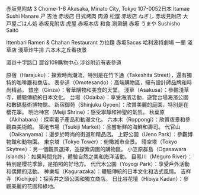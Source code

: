 赤坂見附站  3 Chome-1-6 Akasaka, Minato City, Tokyo 107-0052日本
Itamae Sushi Hanare     ㄕ
吉池 赤坂店
日式烤肉 肉源
松屋 赤坂店
ねぎし 赤坂見附店
大戸屋ごはん処 赤坂見附店
虎屋 赤坂本店
和食.涮涮鍋 赤坂 うまや
Sushisho Saitō

Ittenbari Ramen & Chahan Restaurant  ㄌ拉麵
赤坂Sacas  哈利波特劇場
一蘭 淺草店
淺草炸牛排
六本木之丘看夜景

澀谷十字路口
澀谷109購物中心
涉谷附近有表參道

原宿（Harajuku）：探索時尚潮流，特別是在竹下通（Takeshita Street），還有獨特的咖啡廳和商店。
表參道（Omotesando）：高端購物區，擁有設計師品牌和時尚精品。
銀座（Ginza）：奢華購物和美食的天堂。
淺草（Asakusa）：參觀淺草寺，體驗傳統的日本文化。
台場（Odaiba）：享受海濱活動，遊覽台場海濱公園和數碼藝術博物館。
新宿御苑（Shinjuku Gyoen）：欣賞美麗的庭園，特別是在櫻花季。
明治神宮（Meiji Shrine）：感受寧靜和神聖的氣氛。
秋葉原（Akihabara）：探索電子產品和動漫文化。
六本木（Roppongi）：欣賞夜景和參觀森美術館。
築地市場（Tsukiji Market）：品嘗新鮮的海鮮和壽司。
代官山（Daikanyama）：漫步於時尚的街道和精品店。
上野公園（Ueno Park）：參觀博物館和動物園。
東京塔（Tokyo Tower）：俯瞰城市全景。
晴空塔（Tokyo Skytree）：另一個觀景選擇，並探索周圍的購物區。
小笠原群島（Ogasawara Islands）：如果時間允許，體驗自然之美和海洋活動。
目黑川（Meguro River）：特別是櫻花季節，是拍照的好地方。
代代木公園（Yoyogi Park）：享受戶外活動和偶爾的活動。
神樂坂（Kagurazaka）：體驗傳統的日本文化和法式風情。
吉祥寺（Kichijoji）：探索井之頭公園和獨立商店。
日比谷花壇（Hibiya Kadan）：參觀美麗的花園和綠地。
